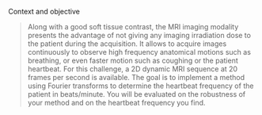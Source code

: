  Context and objective 
>Along with a good soft tissue contrast, the MRI imaging modality presents the advantage of not giving any imaging
irradiation dose to the patient during the acquisition. It allows to acquire images continuously to observe high
frequency anatomical motions such as breathing, or even faster motion such as coughing or the patient heartbeat.
For this challenge, a 2D dynamic MRI sequence at 20 frames per second is available. The goal is to implement a method
using Fourier transforms to determine the heartbeat frequency of the patient in beats/minute. You will be evaluated
on the robustness of your method and on the heartbeat frequency you find.
